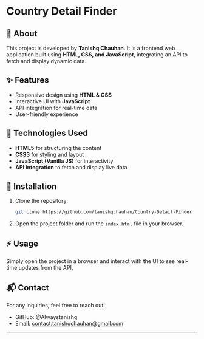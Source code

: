 # Country Detail Finder


## 📌 About

This project is developed by **Tanishq Chauhan**. It is a frontend web application built using **HTML, CSS, and JavaScript**, integrating an API to fetch and display dynamic data.

## ✨ Features

- Responsive design using **HTML & CSS**
- Interactive UI with **JavaScript**
- API integration for real-time data
- User-friendly experience

## 🚀 Technologies Used

- **HTML5** for structuring the content
- **CSS3** for styling and layout
- **JavaScript (Vanilla JS)** for interactivity
- **API Integration** to fetch and display live data

## 📂 Installation

1. Clone the repository:
   ```sh
   git clone https://github.com/tanishqchauhan/Country-Detail-Finder
   ```
2. Open the project folder and run the `index.html` file in your browser.

## ⚡ Usage

Simply open the project in a browser and interact with the UI to see real-time updates from the API.

## 📬 Contact

For any inquiries, feel free to reach out:

- GitHub: @Alwaystanishq
- Email: contact.tanishqchauhan@gmail.com

---

